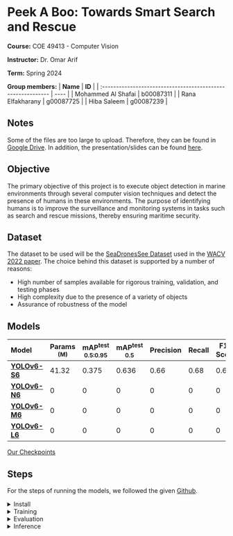 # Peek A Boo: Towards Smart Search and Rescue

**Course:** COE 49413 - Computer Vision

**Instructor:** Dr. Omar Arif

**Term:** Spring 2024

**Group members:**
| **Name** | **ID** | 
| :----------------------------------------------------------- | ---- | 
| Mohammed Al Shafai | b00087311 |
| Rana Elfakharany | g00087725 |
| Hiba Saleem | g00087239 |

## Notes
Some of the files are too large to upload. Therefore, they can be found in [Google Drive](https://drive.google.com/drive/folders/1l5YVM6BEkrCJpvJpsebDB-kqLxVlAUcA?usp=drive_link). In addition, the presentation/slides can be found [here](https://www.canva.com/design/DAGFBrdaVhI/Bwyfl3nJT_WqUEDw_G7l5g/edit?utm_content=DAGFBrdaVhI&utm_campaign=designshare&utm_medium=link2&utm_source=sharebutton).

## Objective
The primary objective of this project is to execute object detection in marine environments through several computer vision techniques and detect the presence of humans in these environments. The purpose of identifying humans is to improve the surveillance and monitoring systems in tasks such as search and rescue missions, thereby ensuring maritime security.

## Dataset
The dataset to be used will be the 
[SeaDronesSee Dataset](https://universe.roboflow.com/ntnu-2wibj/seadronessee-odv2/dataset/11/images) used in the [WACV 2022 paper](https://openaccess.thecvf.com/content/WACV2022/html/Varga_SeaDronesSee_A_Maritime_Benchmark_for_Detecting_Humans_in_Open_Water_WACV_2022_paper.html). The choice behind this dataset is supported by a number of reasons:
- High number of samples available for rigorous training, validation, and testing phases
- High complexity due to the presence of a variety of objects
- Assurance of robustness of the model

## Models
| Model |Params<br/><sup> (M) | mAP<sup>test<br/>0.5:0.95 | mAP<sup>test<br/>0.5 | Precision | Recall | F1-Score | Inference Time (s) |
| :------------------ | --------- | -------- | --------- | ---------- | -------- | --------- | -------- |
| [**YOLOv6-S6**](https://github.com/meituan/YOLOv6/releases/download/0.3.0/yolov6s6.pt) | 41.32 | 0.375 | 0.636 | 0.66 | 0.68 | 0.67 | 4.99 |
| [**YOLOv6-N6**](https://github.com/meituan/YOLOv6/releases/download/0.3.0/yolov6n6.pt) | 0 | 0 | 0 | 0 | 0 | 0 | 0 |
| [**YOLOv6-M6**](https://github.com/meituan/YOLOv6/releases/download/0.3.0/yolov6m6.pt) | 0 | 0 | 0 | 0 | 0 | 0 | 0 |
| [**YOLOv6-L6**](https://github.com/meituan/YOLOv6/releases/download/0.3.0/yolov6l6.pt) | 0 | 0 | 0 | 0 | 0 | 0 | 0 |

[Our Checkpoints](https://drive.google.com/drive/folders/11luhl9lqkqAX4W7mA_q3b1aLuFCi3QOE?usp=sharing)
## Steps

For the steps of running the models, we followed the given [Github](https://github.com/meituan/YOLOv6/tree/0.3.0).

<details>
<summary> Install</summary>


```shell
git clone https://github.com/meituan/YOLOv6
cd YOLOv6
pip install -r requirements.txt
```
</details>



<details>
<summary> Training</summary>
  
- After downloading the dataset, place it in the 'data' directory as YOLO format (.yaml)
- After choosing the model that you would like to run from the above table, download the .pt file and place it in the weights folder
- Navigate to 'tools' and open the 'train.py' file to change the needed parameters in the 'get_args_parser' function
- Navigate to the data.yaml folder and specify the correct location of the images
- Run the following command:
  
```shell
 python tools/train.py --batch 32 --conf configs/yolov6m6_finetune.py --data /localHome/cloudies/PeekABoo/SeaDronesSee-Yolov8/data.yaml --img 1280 --device 3 --epochs 50
```

If your training is interrupted, you can continue the training by running the following:
```shell
# single GPU training.
python tools/train.py --resume

# multi GPU training.
python -m torch.distributed.launch --nproc_per_node 8 tools/train.py --resume
```
Doing so would automatically find the latest checkpoint in YOLOv6 directory and resume training from there.

</details>

<details>
<summary> Evaluation</summary>

- Run the following command to evaluate the model:
```shell
python tools/eval.py --data ../SeaDronesSee-Yolov8/test.yaml --batch 32 --weights ./runs/train/LaS2n/weights/best_ckpt.pt --task val --reproduce_640_eval --img 1280 --name yolov6n6
```

</details>

<details>
<summary> Inference </summary>

- Use your trained model to do the inference
- Run inference using the 'infer.py' file found in the 'tools' folder

```shell
python tools/infer.py --weights yolov6s6.pt --img 1280 --source img.jpg / imgdir / video.mp4
```
</details>
